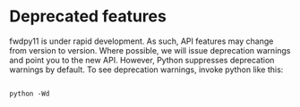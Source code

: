# Deprecated features

fwdpy11 is under rapid development.  As such, API features may change from version to version. Where possible, we will
issue deprecation warnings and point you to the new API. However, Python suppresses deprecation warnings by default. To
see deprecation warnings, invoke python like this:

```{code-block} bash

python -Wd

```



